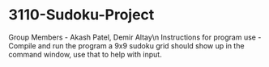 # 3110-Sudoku-Project
 Group Members - Akash Patel, Demir Altay\n
 Instructions for program use - Compile and run the program a 9x9 sudoku grid should show up in the command window, use that to help with input.
 
